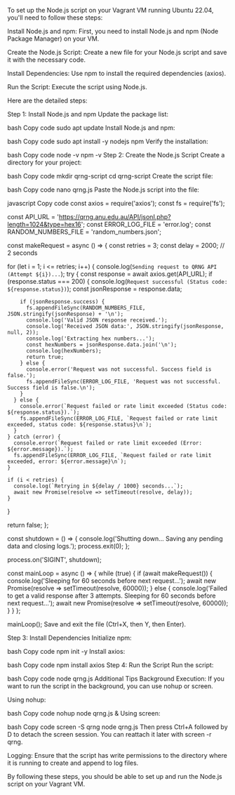 To set up the Node.js script on your Vagrant VM running Ubuntu 22.04, you'll need to follow these steps:

Install Node.js and npm: First, you need to install Node.js and npm (Node Package Manager) on your VM.

Create the Node.js Script: Create a new file for your Node.js script and save it with the necessary code.

Install Dependencies: Use npm to install the required dependencies (axios).

Run the Script: Execute the script using Node.js.

Here are the detailed steps:

Step 1: Install Node.js and npm
Update the package list:

bash
Copy code
sudo apt update
Install Node.js and npm:

bash
Copy code
sudo apt install -y nodejs npm
Verify the installation:

bash
Copy code
node -v
npm -v
Step 2: Create the Node.js Script
Create a directory for your project:

bash
Copy code
mkdir qrng-script
cd qrng-script
Create the script file:

bash
Copy code
nano qrng.js
Paste the Node.js script into the file:

javascript
Copy code
const axios = require('axios');
const fs = require('fs');

const API_URL = 'https://qrng.anu.edu.au/API/jsonI.php?length=1024&type=hex16';
const ERROR_LOG_FILE = 'error.log';
const RANDOM_NUMBERS_FILE = 'random_numbers.json';

const makeRequest = async () => {
  const retries = 3;
  const delay = 2000; // 2 seconds

  for (let i = 1; i <= retries; i++) {
    console.log(`Sending request to QRNG API (Attempt ${i})...`);
    try {
      const response = await axios.get(API_URL);
      if (response.status === 200) {
        console.log(`Request successful (Status code: ${response.status})`);
        const jsonResponse = response.data;

        if (jsonResponse.success) {
          fs.appendFileSync(RANDOM_NUMBERS_FILE, JSON.stringify(jsonResponse) + '\n');
          console.log('Valid JSON response received.');
          console.log('Received JSON data:', JSON.stringify(jsonResponse, null, 2));
          console.log('Extracting hex numbers...');
          const hexNumbers = jsonResponse.data.join('\n');
          console.log(hexNumbers);
          return true;
        } else {
          console.error('Request was not successful. Success field is false.');
          fs.appendFileSync(ERROR_LOG_FILE, 'Request was not successful. Success field is false.\n');
        }
      } else {
        console.error(`Request failed or rate limit exceeded (Status code: ${response.status}).`);
        fs.appendFileSync(ERROR_LOG_FILE, `Request failed or rate limit exceeded, status code: ${response.status}\n`);
      }
    } catch (error) {
      console.error(`Request failed or rate limit exceeded (Error: ${error.message}).`);
      fs.appendFileSync(ERROR_LOG_FILE, `Request failed or rate limit exceeded, error: ${error.message}\n`);
    }

    if (i < retries) {
      console.log(`Retrying in ${delay / 1000} seconds...`);
      await new Promise(resolve => setTimeout(resolve, delay));
    }
  }

  return false;
};

const shutdown = () => {
  console.log('Shutting down... Saving any pending data and closing logs.');
  process.exit(0);
};

process.on('SIGINT', shutdown);

const mainLoop = async () => {
  while (true) {
    if (await makeRequest()) {
      console.log('Sleeping for 60 seconds before next request...');
      await new Promise(resolve => setTimeout(resolve, 60000));
    } else {
      console.log('Failed to get a valid response after 3 attempts. Sleeping for 60 seconds before next request...');
      await new Promise(resolve => setTimeout(resolve, 60000));
    }
  }
};

mainLoop();
Save and exit the file (Ctrl+X, then Y, then Enter).

Step 3: Install Dependencies
Initialize npm:

bash
Copy code
npm init -y
Install axios:

bash
Copy code
npm install axios
Step 4: Run the Script
Run the script:

bash
Copy code
node qrng.js
Additional Tips
Background Execution: If you want to run the script in the background, you can use nohup or screen.

Using nohup:

bash
Copy code
nohup node qrng.js &
Using screen:

bash
Copy code
screen -S qrng
node qrng.js
Then press Ctrl+A followed by D to detach the screen session. You can reattach it later with screen -r qrng.

Logging: Ensure that the script has write permissions to the directory where it is running to create and append to log files.

By following these steps, you should be able to set up and run the Node.js script on your Vagrant VM.
